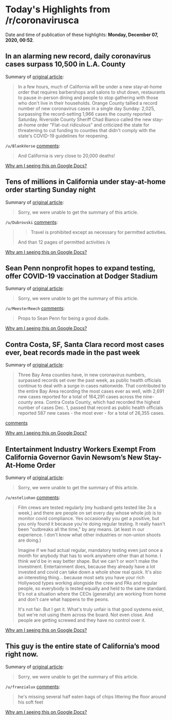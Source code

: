 # Today's Highlights from /r/coronavirusca

Date and time of publication of these highlights: **Monday, December 07, 2020, 00:52**.

## In an alarming new record, daily coronavirus cases surpass 10,500 in L.A. County

Summary of [original article](https://www.latimes.com/california/story/2020-12-06/california-braces-for-new-round-of-stay-at-home-orders):

> In a few hours, much of California will be under a new stay-at-home order that requires barbershops and salons to shut down, restaurants to pause in-person dining and people to stop gathering with those who don't live in their households. Orange County tallied a record number of new coronavirus cases in a single day Sunday: 2,025, surpassing the record-setting 1,966 cases the county reported Saturday. Riverside County Sheriff Chad Bianco called the new stay-at-home order "Flat-out ridiculous" and criticized the state for threatening to cut funding to counties that didn't comply with the state's COVID-19 guidelines for reopening.

`/u/BlankVerse` [comments](https://www.reddit.com/r/CoronavirusCA/comments/k84ugx/in_an_alarming_new_record_daily_coronavirus_cases/):

> And California is very close to 20,000 deaths!

[Why am I seeing this on Google Docs?](https://docs.google.com/document/d/1Dc6We63vOXIZsc0op-Bt4abqkYjXzOigalQqFxmvvbM/edit?usp=sharing)

## Tens of millions in California under stay-at-home order starting Sunday night

Summary of [original article](https://www.cnn.com/2020/12/05/us/southern-california-san-joaquin-stay-home-orders/index.html):

> Sorry, we were unable to get the summary of this article.

`/u/Dubrovski` [comments](https://www.reddit.com/r/CoronavirusCA/comments/k86l6m/tens_of_millions_in_california_under_stayathome/):

> >	Travel is prohibited except as necessary for permitted activities.
> 
> And than 12 pages of permitted activities /s

[Why am I seeing this on Google Docs?](https://docs.google.com/document/d/1Dc6We63vOXIZsc0op-Bt4abqkYjXzOigalQqFxmvvbM/edit?usp=sharing)

## Sean Penn nonprofit hopes to expand testing, offer COVID-19 vaccination at Dodger Stadium

Summary of [original article](https://abc7.com/health/dodger-stadium-may-serve-as-covid-19-vaccination-site/8562766/):

> Sorry, we were unable to get the summary of this article.

`/u/MeesterReech` [comments](https://www.reddit.com/r/CoronavirusCA/comments/k89qty/sean_penn_nonprofit_hopes_to_expand_testing_offer/):

> Props to Sean Penn for being a good dude.

[Why am I seeing this on Google Docs?](https://docs.google.com/document/d/1Dc6We63vOXIZsc0op-Bt4abqkYjXzOigalQqFxmvvbM/edit?usp=sharing)

## Contra Costa, SF, Santa Clara record most cases ever, beat records made in the past week

Summary of [original article](https://www.mercurynews.com/2020/12/06/three-bay-area-counties-record-most-cases-ever-beat-records-made-in-the-past-week):

> Three Bay Area counties have, in new coronavirus numbers, surpassed records set over the past week, as public health officials continue to deal with a surge in cases nationwide. That contributed to the entire Bay Area recording the most cases ever as well, with 2,691 new cases reported for a total of 164,291 cases across the nine-county area. Contra Costa County, which had recorded the highest number of cases Dec. 1, passed that record as public health officials reported 587 new cases - the most ever - for a total of 26,355 cases.

[comments](https://www.reddit.com/r/CoronavirusCA/comments/k8amn8/contra_costa_sf_santa_clara_record_most_cases/)

[Why am I seeing this on Google Docs?](https://docs.google.com/document/d/1Dc6We63vOXIZsc0op-Bt4abqkYjXzOigalQqFxmvvbM/edit?usp=sharing)

## Entertainment Industry Workers Exempt From California Governor Gavin Newsom’s New Stay-At-Home Order

Summary of [original article](https://www.yahoo.com/now/entertainment-industry-workers-exempt-california-015522468.html):

> Sorry, we were unable to get the summary of this article.

`/u/esteliohan` [comments](https://www.reddit.com/r/CoronavirusCA/comments/k85yr6/entertainment_industry_workers_exempt_from/):

> Film crews are tested regularly (my husband gets tested like 3x a week,) and there are people on set every day whose whole job is to monitor covid compliance. Yes occasionally you get a positive, but you only found it because you're doing regular testing. It really hasn't been "outbreaks all the time," by any means. (at least in our experience. I don't know what other industries or non-union shoots are doing.) 
> 
>  Imagine if we had actual regular, mandatory testing even just once a month for anybody that has to work anywhere other than at home. I think we'd be in way better shape. But we can't or won't make the investment. Entertainment does, because they already have a lot invested and covid can take down a whole show real quick. It's also an interesting thing... because most sets you have your rich Hollywood types working alongside the crew and PAs and regular people, so everybody is tested equally and held to the same standard. It's not a situation where the CEOs (generally) are working from home and don't care what happens to the peons. 
> 
> It's not fair. But I get it. What's truly unfair is that good systems exist, but we're not using them across the board. Not even close. And people are getting screwed and they have no control over it.

[Why am I seeing this on Google Docs?](https://docs.google.com/document/d/1Dc6We63vOXIZsc0op-Bt4abqkYjXzOigalQqFxmvvbM/edit?usp=sharing)

## This guy is the entire state of California’s mood right now.

Summary of [original article](https://i.redd.it/cogf2t7ysg361.jpg):

> Sorry, we were unable to get the summary of this article.

`/u/franzialux` [comments](https://www.reddit.com/r/CoronavirusCA/comments/k7jml4/this_guy_is_the_entire_state_of_californias_mood/):

> he's missing several half eaten bags of chips littering the floor around his soft feet

[Why am I seeing this on Google Docs?](https://docs.google.com/document/d/1Dc6We63vOXIZsc0op-Bt4abqkYjXzOigalQqFxmvvbM/edit?usp=sharing)

